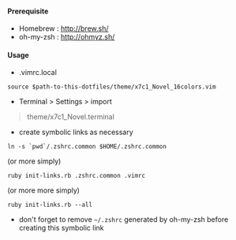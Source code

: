 #### Prerequisite ####

* Homebrew : http://brew.sh/
* oh-my-zsh : http://ohmyz.sh/

#### Usage ####

* .vimrc.local

 ```
 source $path-to-this-dotfiles/theme/x7c1_Novel_16colors.vim
 ```

* Terminal > Settings > import

 > theme/x7c1_Novel.terminal
 
* create symbolic links as necessary

 ```
 ln -s `pwd`/.zshrc.common $HOME/.zshrc.common
 ```
 (or more simply)
 ```
 ruby init-links.rb .zshrc.common .vimrc
 ```
 (or more more simply)
 ```
 ruby init-links.rb --all
 ```

  * don't forget to remove `~/.zshrc` generated by oh-my-zsh before creating this symbolic link
